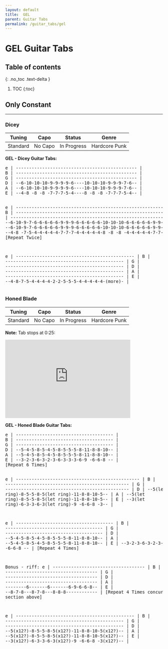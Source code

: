 ```yaml
---
layout: default
title:  GEL
parent: Guitar Tabs
permalink: /guitar_tabs/gel
---
```

<h1>GEL Guitar Tabs</h1> 

## Table of contents
{: .no_toc .text-delta }

1. TOC
{:toc}

## Only Constant
---------------------------------------------------------------
### Dicey 

| Tuning | Capo | Status | Genre |  
|:------:|:----:|:------:|:-----:|  
| Standard | No Capo | <span class="label label-yellow">In Progress</span> | Hardcore Punk | 

**GEL - Dicey Guitar Tabs:**  
<div class="code-example" markdown="1">
<pre class="fs-2 fw-400 ls-2 lh-0.5 text-mono">
e | ---------------------------------------------- |
B | ---------------------------------------------- |
G | ---------------------------------------------- |
D | --6-10-10-10-9-9-9-9-6----10-10-10-9-9-9-7-6-- |
A | --6-10-10-10-9-9-9-9-6----10-10-10-9-9-9-7-6-- |
E | --4-8 -8 -8 -7-7-7-5-4----8 -8 -8 -7-7-7-5-4-- |

e | --------------------------------------------------------------- |
B | --------------------------------------------------------------- |
G | --------------------------------------------------------------- |
D | --6-10-9-7-6-6-6-6-6-9-9-9-6-6-6-6-6-10-10-10-6-6-6-6-6-9-9-9-- |
A | --6-10-9-7-6-6-6-6-6-9-9-9-6-6-6-6-6-10-10-10-6-6-6-6-6-9-9-9-- |
E | --4-8 -7-5-4-4-4-4-4-7-7-7-4-4-4-4-4-8 -8 -8 -4-4-4-4-4-7-7-7-- |
[Repeat Twice]

e | --------------------------------------------- |
B | --------------------------------------------- |
G | --------------------------------------------- |
D | --------------------------------------------- |
A | --------------------------------------------- |
E | --4-8-7-5-4-4-4-4-2-2-5-5-5-4-4-4-4-4-(more)- |
</pre>
</div>


### Honed Blade  

| Tuning | Capo | Status | Genre |  
|:------:|:----:|:------:|:-----:|  
| Standard | No Capo | <span class="label label-yellow">In Progress</span> |  Hardcore Punk |

**Note:** Tab stops at 0:25: 
<iframe width="400" height="250" src="https://www.youtube.com/embed/F_-bn5Ws2Tw" title="Gel - Honed Blade | LCY Uncut" frameborder="0" allow="accelerometer; autoplay; clipboard-write; encrypted-media; gyroscope; picture-in-picture; web-share" referrerpolicy="strict-origin-when-cross-origin" allowfullscreen></iframe>

**GEL - Honed Blade Guitar Tabs:**  
<div class="code-example" markdown="1">
<pre class="fs-2 fw-400 ls-2 lh-0.5 text-mono">
e | ------------------------------------- |
B | ------------------------------------- |
G | ------------------------------------- |
D | --5-4-5-8-5-4-5-8-5-5-5-8-11-8-8-10-- |
A | --5-4-5-8-5-4-5-8-5-5-5-8-11-8-8-10-- |
E | --3-2-3-6-3-2-3-6-3-3-3-6-9 -6-6-8 -- |
[Repeat 6 Times]

e | ----------------------------------------------- |
B | ----------------------------------------------- |
G | ----------------------------------------------- |
D | --5(let ring)-8-5-5-8-5(let ring)-11-8-8-10-5-- |
A | --5(let ring)-8-5-5-8-5(let ring)-11-8-8-10-5-- |
E | --3(let ring)-6-3-3-6-3(let ring)-9 -6-6-8 -3-- |

e | ------------------------------------- |
B | ------------------------------------- |
G | ------------------------------------- |
D | --5-4-5-8-5-4-5-8-5-5-5-8-11-8-8-10-- |
A | --5-4-5-8-5-4-5-8-5-5-5-8-11-8-8-10-- |
E | --3-2-3-6-3-2-3-6-3-3-3-6-9 -6-6-8 -- |
[Repeat 4 Times]

Bonus - riff: 
e | ----------------------------------- |
B | ----------------------------------- |
G | ----------------------------------- |
D | ----------------------------------- |
A | --------6-------6-------6-9-6-6-8-- |
E | --8-7-8---8-7-8---8-8-8------------ |
[Repeat 4 Times concurrently with section above]

e | --------------------------------------------- |
B | --------------------------------------------- |
G | --------------------------------------------- |
D | --5(x12?)-8-5-5-8-5(x12?)-11-8-8-10-5(x12?)-- |
A | --5(x12?)-8-5-5-8-5(x12?)-11-8-8-10-5(x12?)-- |
E | --3(x12?)-6-3-3-6-3(x12?)-9 -6-6-8 -3(x12?)-- |

</pre>
</div>